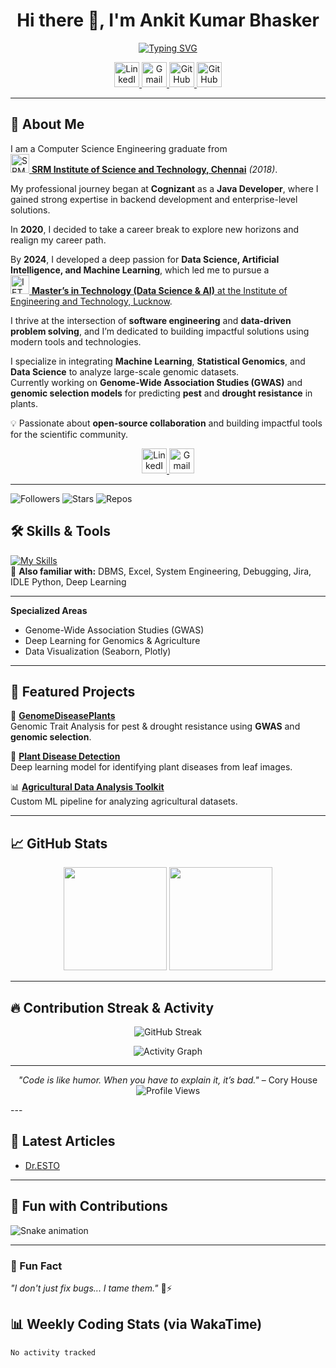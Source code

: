 <h1 align="center">
  Hi there 👋, I'm Ankit Kumar Bhasker
</h1>

<p align="center">
  <a href="https://git.io/typing-svg">
    <img src="https://readme-typing-svg.demolab.com?font=Fira+Code&size=22&pause=1000&color=00F700&center=true&vCenter=true&width=550&lines=M.Tech+in+Data+Science+%26+AI;Genomic+Data+Analyst;Machine+Learning+Enthusiast;Open+Source+Contributor" alt="Typing SVG" />
  </a>
</p>

<p align="center">
  <a href="https://linkedin.com/in/ankit-bhasker" target="_blank">
    <img src="https://skillicons.dev/icons?i=linkedin" alt="LinkedIn" height="40"/>
  </a>
  <a href="mailto:bhasker.ankit@gmail.com">
    <img src="https://skillicons.dev/icons?i=gmail" alt="Gmail" height="40"/>
  </a>
  <a href="https://github.com/ankitbhasker" target="_blank">
    <img src="https://skillicons.dev/icons?i=github" alt="GitHub" height="40"/>
  </a>
  <a href="https://x.com/ankit__30" target="_blank">
    <img src="https://upload.wikimedia.org/wikipedia/commons/2/20/Coast_twitter.png" alt="GitHub" height="40"/>
  </a>
</p>

---

## 🚀 About Me  

I am a Computer Science Engineering graduate from  
[<img src="https://upload.wikimedia.org/wikipedia/en/thumb/2/28/SRM_Institute_of_Science_and_Technology_Logo.svg/1024px-SRM_Institute_of_Science_and_Technology_Logo.svg.png" alt="SRM IST" width="30"/> **SRM Institute of Science and Technology, Chennai**](https://www.srmist.edu.in/) *(2018)*.  

My professional journey began at **Cognizant** as a **Java Developer**, where I gained strong expertise in backend development and enterprise-level solutions.  

In **2020**, I decided to take a career break to explore new horizons and realign my career path.  

By **2024**, I developed a deep passion for **Data Science, Artificial Intelligence, and Machine Learning**, which led me to pursue a  
[<img src="https://ietlucknow.ac.in/images/logo.png" alt="IET Lucknow" width="30"/> **Master’s in Technology (Data Science & AI)** at the Institute of Engineering and Technology, Lucknow](https://www.ietlucknow.ac.in).  

I thrive at the intersection of **software engineering** and **data-driven problem solving**, and I’m dedicated to building impactful solutions using modern tools and technologies.


I specialize in integrating **Machine Learning**, **Statistical Genomics**, and **Data Science** to analyze large-scale genomic datasets.  
Currently working on **Genome-Wide Association Studies (GWAS)** and **genomic selection models** for predicting **pest** and **drought resistance** in plants.  

💡 Passionate about **open-source collaboration** and building impactful tools for the scientific community.  

<p align="center">
  <a href="https://www.ietlucknow.ac.in/" target="_blank">
    <img src="https://upload.wikimedia.org/wikipedia/commons/4/47/Ietlogo.png" alt="LinkedIn" height="40"/>
  </a>
  <a href="https://www.srmist.edu.in/">
    <img src="https://upload.wikimedia.org/wikipedia/en/thumb/7/7a/SRM_Institute_of_Science_and_Technology_Logo.svg/816px-SRM_Institute_of_Science_and_Technology_Logo.svg.png?20250419000644" alt="Gmail" height="40"/>
  </a>
</p>

---
![Followers](https://img.shields.io/github/followers/ankitbhasker?style=flat&logo=github)
![Stars](https://img.shields.io/github/stars/ankitbhasker?style=flat&logo=github)
![Repos](https://img.shields.io/badge/Public%20Repos-10-blue)


## 🛠️ Skills & Tools

[![My Skills](https://skillicons.dev/icons?i=java,js,html,css,python,pycharm)](https://skillicons.dev)  
💼 **Also familiar with:** DBMS, Excel, System Engineering, Debugging, Jira, IDLE Python, Deep Learning  

---

**Specialized Areas**  
- Genome-Wide Association Studies (GWAS)  
- Deep Learning for Genomics & Agriculture  
- Data Visualization (Seaborn, Plotly)  

---

## 📂 Featured Projects  

🔬 **[GenomeDiseasePlants](https://github.com/ankitbhasker/GenomeDiseasePlants)**  
Genomic Trait Analysis for pest & drought resistance using **GWAS** and **genomic selection**.

🌱 **[Plant Disease Detection](https://github.com/ankitbhasker/PlantDiseaseDetection)**  
Deep learning model for identifying plant diseases from leaf images.

📊 **[Agricultural Data Analysis Toolkit](https://github.com/ankitbhasker/Agriculture-ML-Toolkit)**  
Custom ML pipeline for analyzing agricultural datasets.

---
<!--START_SECTION:waka-->

## 📈 GitHub Stats  

<p align="center">
  <img src="https://github-readme-stats.vercel.app/api?username=ankitbhasker&show_icons=true&theme=radical" height="165"/>
  <img src="https://github-readme-stats.vercel.app/api/top-langs/?username=ankitbhasker&layout=compact&theme=radical" height="165"/>
</p>

---

## 🔥 Contribution Streak & Activity  

<p align="center">
  <img src="https://streak-stats.demolab.com?user=ankitbhasker&theme=radical&hide_border=true" alt="GitHub Streak"/>
</p>

<p align="center">
  <img src="https://github-readme-activity-graph.vercel.app/graph?username=ankitbhasker&theme=react-dark&hide_border=true&area=true" alt="Activity Graph"/>
</p>

---

<p align="center">
  <i>"Code is like humor. When you have to explain it, it’s bad."</i> – Cory House  
  <br>
  <img src="https://komarev.com/ghpvc/?username=ankitbhasker&color=blue" alt="Profile Views"/>
</p>
---

## 📝 Latest Articles  
<!-- BLOG-POST-LIST:START -->
- [Dr.ESTO](https://bhaskaraacres.godaddysites.com/)
<!-- BLOG-POST-LIST:END -->

---
## 🐍 Fun with Contributions
![Snake animation](https://github.com/ankitbhasker/ankitbhasker/blob/output/github-contribution-grid-snake.svg)  

---

### 💬 Fun Fact  
_"I don't just fix bugs... I tame them."_ 🐛⚡

## 📊 Weekly Coding Stats (via WakaTime)  
<!--START_SECTION:waka-->
```text
No activity tracked


